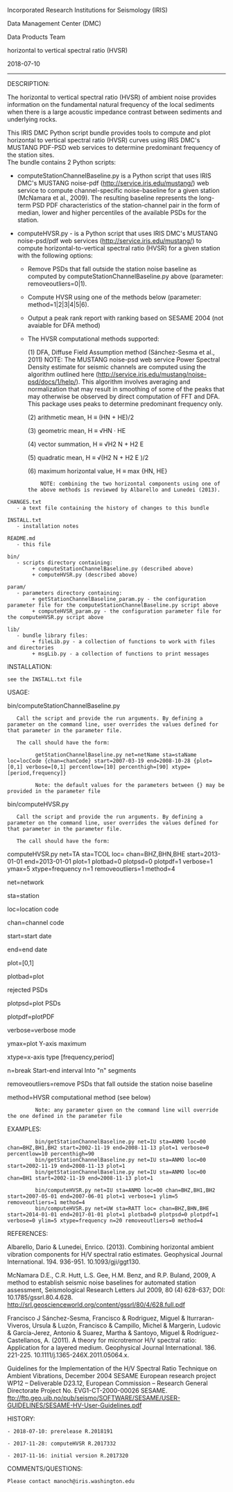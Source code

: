  Incorporated Research Institutions for Seismology (IRIS)
 
 Data Management Center (DMC)
 
 Data Products Team
 
 horizontal to vertical spectral ratio (HVSR)

 2018-07-10

----------------------------------------------------------------------------------------------------------------------------------------

 DESCRIPTION:

  The horizontal to vertical spectral ratio (HVSR) of ambient noise provides information on the fundamental natural 
 frequency of the local sediments when there is a large acoustic impedance contrast between sediments and underlying 
 rocks.

 This IRIS DMC Python script bundle provides tools to compute and plot horizontal to vertical spectral ratio (HVSR) 
 curves using IRIS DMC's MUSTANG PDF-PSD web services to determine predominant frequency of the station sites.  
 The bundle contains 2 Python scripts: 

   - computeStationChannelBaseline.py is a Python script that uses IRIS DMC's MUSTANG noise-pdf 
     (http://service.iris.edu/mustang/) web service to compute channel-specific noise-baseline for a given station 
     (McNamara et al., 2009). The resulting baseline represents the long-term PSD PDF 
     characteristics of the station-channel pair in the form of median, lower and higher percentiles of the available 
     PSDs for the station.

   - computeHVSR.py - is a Python script that uses IRIS DMC's MUSTANG noise-psd/pdf web services 
     (http://service.iris.edu/mustang/) to compute horizontal-to-vertical spectral ratio (HVSR) for a given station with 
     the following options:
        - Remove PSDs that fall outside the station noise baseline as computed by computeStationChannelBaseline.py 
          above (parameter: removeoutliers=0|1).
        - Compute HVSR using one of the methods below (parameter: method=1|2|3|4|5|6).
        - Output a peak rank report with ranking based on SESAME 2004 (not avaiable for DFA method)
        - The HVSR computational methods supported:
        
             (1) DFA, Diffuse Field Assumption method (Sánchez-Sesma et al., 2011)
                 NOTE: The MUSTANG noise-psd web service Power Spectral Density estimate for seismic channels are 
                 computed using the algorithm outlined here (http://service.iris.edu/mustang/noise-psd/docs/1/help/). 
                 This algorithm involves averaging and normalization that may result in smoothing of some of the peaks 
                 that may otherwise be observed by direct computation of FFT and DFA. This package uses peaks to 
                 determine predominant frequency  only.
                       
             (2) arithmetic mean, H ≡ (HN + HE)/2
             
             (3) geometric mean, H ≡ √HN · HE
             
             (4) vector summation, H ≡ √H2 N + H2 E 
             
             (5) quadratic mean, H ≡ √(H2 N + H2 E )/2
             
             (6) maximum horizontal value, H ≡ max {HN, HE}

                  NOTE: combining the two horizontal components using one of the above methods is reviewed by Albarello and Lunedei (2013).
                  
    CHANGES.txt
       - a text file containing the history of changes to this bundle

    INSTALL.txt
       - installation notes

    README.md
       - this file

    bin/
       - scripts directory containing:
            + computeStationChannelBaseline.py (described above)
            + computeHVSR.py (described above)
   
    param/
       - parameters directory containing:
            + getStationChannelBaseline_param.py - the configuration parameter file for the computeStationChannelBaseline.py script above
            + computeHVSR_param.py - the configuration parameter file for the computeHVSR.py script above

    lib/
       - bundle library files:
            + fileLib.py - a collection of functions to work with files and directories
            + msgLib.py - a collection of functions to print messages

 INSTALLATION:

    see the INSTALL.txt file


USAGE:
   
   bin/computeStationChannelBaseline.py
   
       Call the script and provide the run arguments. By defining a parameter on the command line, user overrides the values defined for that parameter in the parameter file. 
       
       The call should have the form:

             getStationChannelBaseline.py net=netName sta=staName loc=locCode {chan=chanCode} start=2007-03-19 end=2008-10-28 {plot=[0,1] verbose=[0,1] percentlow=[10] percenthigh=[90] xtype=[period,frequency]}
         
             Note: the default values for the parameters between {} may be provided in the parameter file
 
   bin/computeHVSR.py
   
       Call the script and provide the run arguments. By defining a parameter on the command line, user overrides the values defined for that parameter in the parameter file.
       
       The call should have the form:
   
   computeHVSR.py net=TA sta=TCOL loc= chan=BHZ,BHN,BHE start=2013-01-01 end=2013-01-01 plot=1 plotbad=0 plotpsd=0 plotpdf=1 verbose=1 ymax=5 xtype=frequency n=1 removeoutliers=1 method=4

net=network 

sta=station 

loc=location code 

chan=channel code 

start=start date 

end=end date 

plot=[0,1] 

plotbad=plot 

rejected PSDs

plotpsd=plot PSDs 

plotpdf=plotPDF 

verbose=verbose mode 

ymax=plot Y-axis maximum 

xtype=x-axis type [frequency,period] 

n=break Start-end interval Into "n" segments 

removeoutliers=remove PSDs that fall outside the station noise baseline 

method=HVSR computational method (see below) 
   
             Note: any parameter given on the command line will override the one defined in the parameter file


EXAMPLES:


             bin/getStationChannelBaseline.py net=IU sta=ANMO loc=00 chan=BHZ,BH1,BH2 start=2002-11-19 end=2008-11-13 plot=1 verbose=0 percentlow=10 percenthigh=90
             bin/getStationChannelBaseline.py net=IU sta=ANMO loc=00 start=2002-11-19 end=2008-11-13 plot=1
             bin/getStationChannelBaseline.py net=IU sta=ANMO loc=00 chan=BH1 start=2002-11-19 end=2008-11-13 plot=1

             bin/computeHVSR.py net=IU sta=ANMO loc=00 chan=BHZ,BH1,BH2 start=2007-05-01 end=2007-06-01 plot=1 verbose=1 ylim=5 removeoutliers=1 method=4
             bin/computeHVSR.py net=UW sta=RATT loc= chan=BHZ,BHN,BHE start=2014-01-01 end=2017-01-01 plot=1 plotbad=0 plotpsd=0 plotpdf=1 verbose=0 ylim=5 xtype=frequency n=20 removeoutliers=0 method=4

REFERENCES:

Albarello, Dario & Lunedei, Enrico. (2013). Combining horizontal ambient vibration components for H/V spectral ratio estimates. Geophysical Journal International. 194. 936-951. 10.1093/gji/ggt130.

McNamara D.E., C.R. Hutt, L.S. Gee, H.M. Benz, and R.P. Buland, 2009, A method to establish seismic noise baselines for automated station assessment, Seismological Research Letters Jul 2009, 80 (4) 628-637; 
DOI: 10.1785/gssrl.80.4.628.  http://srl.geoscienceworld.org/content/gssrl/80/4/628.full.pdf

Francisco J Sánchez-Sesma, Francisco & Rodriguez, Miguel & Iturraran-Viveros, Ursula & Luzón, Francisco & Campillo, Michel & Margerin, Ludovic & García-Jerez, Antonio & Suarez, Martha & Santoyo, Miguel & 
Rodríguez-Castellanos, A. (2011). A theory for microtremor H/V spectral ratio: Application for a layered medium. Geophysical Journal International. 186. 221-225. 10.1111/j.1365-246X.2011.05064.x. 

Guidelines for the Implementation of the H/V Spectral Ratio Technique on Ambient Vibrations, December 2004
SESAME European research project WP12 – Deliverable D23.12, European Commission – Research General Directorate
Project No. EVG1-CT-2000-00026 SESAME.
ftp://ftp.geo.uib.no/pub/seismo/SOFTWARE/SESAME/USER-GUIDELINES/SESAME-HV-User-Guidelines.pdf


 HISTORY:
 
    - 2018-07-10: prerelease R.2018191
    
    - 2017-11-28: computeHVSR R.2017332
    
    - 2017-11-16: initial version R.2017320
 
 COMMENTS/QUESTIONS:

    Please contact manoch@iris.washington.edu
